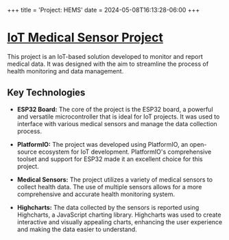 +++
title = 'Project: HEMS'
date = 2024-05-08T16:13:28-06:00
+++
# [IoT Medical Sensor Project](https://github.com/DavideDunne/HEMS)

This project is an IoT-based solution developed to monitor and report medical data. It was designed with the aim to streamline the process of health monitoring and data management.

## Key Technologies

- **ESP32 Board:** The core of the project is the ESP32 board, a powerful and versatile microcontroller that is ideal for IoT projects. It was used to interface with various medical sensors and manage the data collection process.

- **PlatformIO:** The project was developed using PlatformIO, an open-source ecosystem for IoT development. PlatformIO's comprehensive toolset and support for ESP32 made it an excellent choice for this project.

- **Medical Sensors:** The project utilizes a variety of medical sensors to collect health data. The use of multiple sensors allows for a more comprehensive and accurate health monitoring system.

- **Highcharts:** The data collected by the sensors is reported using Highcharts, a JavaScript charting library. Highcharts was used to create interactive and visually appealing charts, enhancing the user experience and making the data easier to understand.